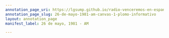 ```yaml
---
annotation_page_uri: https://lgsump.github.io/radio-venceremos-en-espanol/annotations/26-de-mayo-1981-am-canvas-1-plomo-informativo.json
annotation_page_slug: 26-de-mayo-1981-am-canvas-1-plomo-informativo
layout: annotation_page
manifest_label: 26 de mayo, 1981 - AM

---
```

